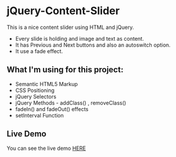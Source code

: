 # jQuery-Content-Slider

This is a nice content slider using HTML and jQuery.

* Every slide is holding and image and text as content.
* It has Previous and Next buttons and also an autoswitch option.
* It use a fade effect.

## What I'm using for this project:

* Semantic HTML5 Markup
* CSS Positioning
* jQuery Selectors
* jQuery Methods - addClass() , removeClass()
* fadeIn() and fadeOut() effects
* setInterval Function

## Live Demo

You can see the live demo [HERE](http://edgardopinto-escalier.github.io/jQuery-Content-Slider/)

